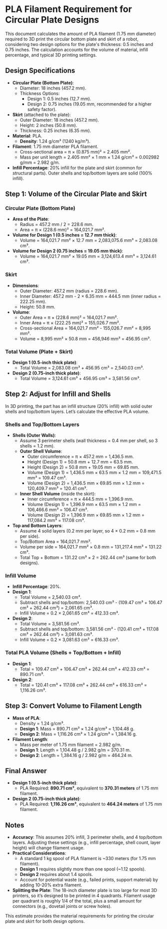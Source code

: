 # PLA Filament Requirement for Circular Plate Designs

This document calculates the amount of PLA filament (1.75 mm diameter) required to 3D print the circular bottom plate and skirt of a robot, considering two design options for the plate's thickness: 0.5 inches and 0.75 inches. The calculation accounts for the volume of material, infill percentage, and typical 3D printing settings.

## Design Specifications

- **Circular Plate (Bottom Plate)**:
  - Diameter: 18 inches (457.2 mm).
  - Thickness Options:
    - Design 1: 0.5 inches (12.7 mm).
    - Design 2: 0.75 inches (19.05 mm, recommended for a higher safety factor).
- **Skirt** (attached to the plate):
  - Outer Diameter: 18 inches (457.2 mm).
  - Height: 2 inches (50.8 mm).
  - Thickness: 0.25 inches (6.35 mm).
- **Material**: PLA.
  - **Density**: 1.24 g/cm³ (1240 kg/m³).
- **Filament**: 1.75 mm diameter PLA filament.
  - Cross-sectional area = π × (0.875 mm)² = 2.405 mm².
  - Mass per unit length = 2.405 mm² × 1 mm × 1.24 g/cm³ = 0.002982 g/mm = 2.982 g/m.
- **Infill Percentage**: 20% infill for the plate and skirt (common for structural parts). Outer shells and top/bottom layers are solid (100% infill).

## Step 1: Volume of the Circular Plate and Skirt

### Circular Plate (Bottom Plate)

- **Area of the Plate**:
  - Radius = 457.2 mm / 2 = 228.6 mm.
  - Area = π × (228.6 mm)² = 164,021.7 mm².
- **Volume for Design 1 (0.5 inches = 12.7 mm thick)**:
  - Volume = 164,021.7 mm² × 12.7 mm = 2,083,075.6 mm³ = 2,083.08 cm³.
- **Volume for Design 2 (0.75 inches = 19.05 mm thick)**:
  - Volume = 164,021.7 mm² × 19.05 mm = 3,124,613.4 mm³ = 3,124.61 cm³.

### Skirt

- **Dimensions**:
  - Outer Diameter: 457.2 mm (radius = 228.6 mm).
  - Inner Diameter: 457.2 mm - 2 × 6.35 mm = 444.5 mm (inner radius = 222.25 mm).
  - Height: 50.8 mm.
- **Volume**:
  - Outer Area = π × (228.6 mm)² = 164,021.7 mm².
  - Inner Area = π × (222.25 mm)² = 155,026.7 mm².
  - Cross-sectional Area = 164,021.7 mm² - 155,026.7 mm² = 8,995 mm².
  - Volume = 8,995 mm² × 50.8 mm = 456,946 mm³ = 456.95 cm³.

### Total Volume (Plate + Skirt)

- **Design 1 (0.5-inch thick plate)**:
  - Total Volume = 2,083.08 cm³ + 456.95 cm³ = 2,540.03 cm³.
- **Design 2 (0.75-inch thick plate)**:
  - Total Volume = 3,124.61 cm³ + 456.95 cm³ = 3,581.56 cm³.

## Step 2: Adjust for Infill and Shells

In 3D printing, the part has an infill structure (20% infill) with solid outer shells and top/bottom layers. Let’s calculate the effective PLA volume.

### Shells and Top/Bottom Layers

- **Shells (Outer Walls)**:
  - Assume 3 perimeter shells (wall thickness = 0.4 mm per shell, so 3 shells = 1.2 mm).
  - **Outer Shell Volume**:
    - Outer circumference = π × 457.2 mm = 1,436.5 mm.
    - Height (Design 1) = 50.8 mm + 12.7 mm = 63.5 mm.
    - Height (Design 2) = 50.8 mm + 19.05 mm = 69.85 mm.
    - Volume (Design 1) = 1,436.5 mm × 63.5 mm × 1.2 mm = 109,471.5 mm³ = 109.47 cm³.
    - Volume (Design 2) = 1,436.5 mm × 69.85 mm × 1.2 mm = 120,409.7 mm³ = 120.41 cm³.
  - **Inner Shell Volume** (inside the skirt):
    - Inner circumference = π × 444.5 mm = 1,396.9 mm.
    - Volume (Design 1) = 1,396.9 mm × 63.5 mm × 1.2 mm = 106,466.6 mm³ = 106.47 cm³.
    - Volume (Design 2) = 1,396.9 mm × 69.85 mm × 1.2 mm = 117,084.2 mm³ = 117.08 cm³.
- **Top and Bottom Layers**:
  - Assume 4 solid layers (0.2 mm per layer, so 4 × 0.2 mm = 0.8 mm per side).
  - Top/Bottom Area = 164,021.7 mm².
  - Volume per side = 164,021.7 mm² × 0.8 mm = 131,217.4 mm³ = 131.22 cm³.
  - Total Top + Bottom = 131.22 cm³ × 2 = 262.44 cm³ (same for both designs).

### Infill Volume

- **Infill Percentage**: 20%.
- **Design 1**:
  - Total Volume = 2,540.03 cm³.
  - Subtract shells and top/bottom: 2,540.03 cm³ - (109.47 cm³ + 106.47 cm³ + 262.44 cm³) = 2,061.65 cm³.
  - Infill Volume = 0.2 × 2,061.65 cm³ = 412.33 cm³.
- **Design 2**:
  - Total Volume = 3,581.56 cm³.
  - Subtract shells and top/bottom: 3,581.56 cm³ - (120.41 cm³ + 117.08 cm³ + 262.44 cm³) = 3,081.63 cm³.
  - Infill Volume = 0.2 × 3,081.63 cm³ = 616.33 cm³.

### Total PLA Volume (Shells + Top/Bottom + Infill)

- **Design 1**:
  - Total = 109.47 cm³ + 106.47 cm³ + 262.44 cm³ + 412.33 cm³ = 890.71 cm³.
- **Design 2**:
  - Total = 120.41 cm³ + 117.08 cm³ + 262.44 cm³ + 616.33 cm³ = 1,116.26 cm³.

## Step 3: Convert Volume to Filament Length

- **Mass of PLA**:
  - Density = 1.24 g/cm³.
  - **Design 1**: Mass = 890.71 cm³ × 1.24 g/cm³ = 1,104.48 g.
  - **Design 2**: Mass = 1,116.26 cm³ × 1.24 g/cm³ = 1,384.16 g.
- **Filament Length**:
  - Mass per meter of 1.75 mm filament = 2.982 g/m.
  - **Design 1**: Length = 1,104.48 g / 2.982 g/m = 370.31 m.
  - **Design 2**: Length = 1,384.16 g / 2.982 g/m = 464.24 m.

## Final Answer

- **Design 1 (0.5-inch thick plate)**:
  - PLA Required: **890.71 cm³**, equivalent to **370.31 meters** of 1.75 mm filament.
- **Design 2 (0.75-inch thick plate)**:
  - PLA Required: **1,116.26 cm³**, equivalent to **464.24 meters** of 1.75 mm filament.

## Notes

- **Accuracy**: This assumes 20% infill, 3 perimeter shells, and 4 top/bottom layers. Adjusting these settings (e.g., infill percentage, shell count, layer height) will change filament usage.
- **Practical Considerations**:
  - A standard 1 kg spool of PLA filament is ~330 meters (for 1.75 mm filament).
  - **Design 1** requires slightly more than one spool (~1.12 spools).
  - **Design 2** requires about 1.4 spools.
  - Account for potential waste (e.g., failed prints, support material) by adding 10-20% extra filament.
- **Splitting the Plate**: The 18-inch diameter plate is too large for most 3D printers, so it’s designed to be printed in 4 quadrants. Filament usage per quadrant is roughly 1/4 of the total, plus a small amount for connectors (e.g., dovetail joints or screw holes).

This estimate provides the material requirements for printing the circular plate and skirt for both design options.
